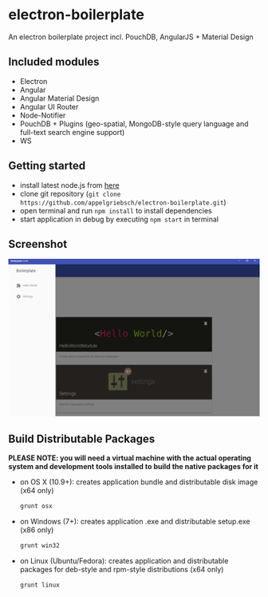 # electron-boilerplate
An electron boilerplate project incl. PouchDB, AngularJS + Material Design

## Included modules
* Electron
* Angular 
* Angular Material Design
* Angular UI Router
* Node-Notifier 
* PouchDB + Plugins (geo-spatial, MongoDB-style query language and full-text search engine support)
* WS

## Getting started
* install latest node.js from [here](http://www.nodejs.org)
* clone git repository (```git clone https://github.com/appelgriebsch/electron-boilerplate.git```)
* open terminal and run ```npm install``` to install dependencies
* start application in debug by executing ```npm start``` in terminal

## Screenshot

![screenshot](https://github.com/appelgriebsch/electron-boilerplate/blob/master/screenshot.png)

## Build Distributable Packages

**PLEASE NOTE: you will need a virtual machine with the actual operating system and development tools installed to build the native packages for it**

* on OS X (10.9+): creates application bundle and distributable disk image (x64 only)

  ```bash
  grunt osx
  ```
* on Windows (7+): creates application .exe and distributable setup.exe (x86 only)

  ```bash
  grunt win32
  ```
* on Linux (Ubuntu/Fedora): creates application and distributable packages for deb-style and rpm-style distributions (x64 only)

  ```bash
  grunt linux
  ```
